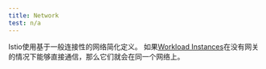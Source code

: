 ```yaml
---
title: Network
test: n/a
---
```


Istio使用基于一般连接性的网络简化定义。
如果[Workload Instances](/zh/docs/reference/glossary/#workload-instance)在没有网关的情况下能够直接通信，那么它们就会在同一个网络上。
